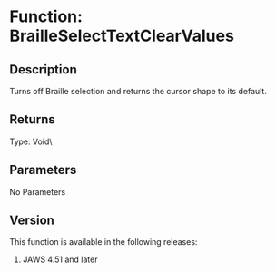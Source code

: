 # Function: BrailleSelectTextClearValues

## Description

Turns off Braille selection and returns the cursor shape to its default.

## Returns

Type: Void\

## Parameters

No Parameters

## Version

This function is available in the following releases:

1.  JAWS 4.51 and later
